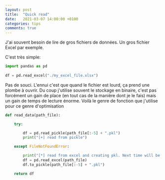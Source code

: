 ```yaml
---
layout: post
title:  "Quick read"
date:   2021-03-07 14:00:00 +0100
categories: tips
comments: true 
---
```


J'ai souvent besoin de lire de gros fichiers de données. Un gros fichier Excel par exemple.

<!--more-->

C'est très simple:

```python
import pandas as pd
  
df = pd.read_excel("./my_excel_file.xlsx")

```

Pas de souci. L'ennui c'est que quand le fichier est lourd, ça prend une plombe à ouvrir.
Du coup j'utilise souvent le stockage en  binaire, c'est pas forcément un gain de place (en tout cas de la manière dont je le fais) mais un gain de temps de lecture énorme.
Voilà le genre de fonction que j'utilise pour ce genre d'optimisation


```python
def read_data(path_file):

    try:

        df = pd.read_pickle(path_file[:-5] + ".pkl")
        print("[+] read from pickle")

    except FileNotFoundError:

        print("[*] read from excel and creating pkl. Next time will be much faster")
        df = pd.read_excel(path_file)
        df.to_pickle(path_file[:-5] + ".pkl")

    return df
```
